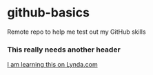 # github-basics
Remote repo to help me test out my GitHub skills

### This really needs another header


[I am learning this on Lynda.com](http://www.lynda.com)
